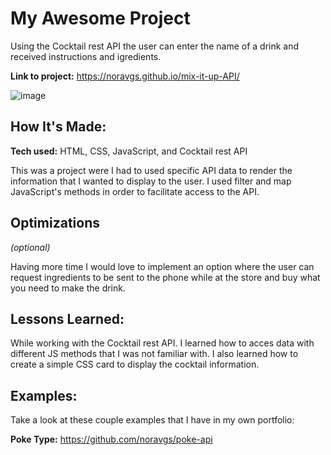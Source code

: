 # My Awesome Project
Using the Cocktail rest API the user can enter the name of a drink and received instructions and igredients. 

**Link to project:** https://noravgs.github.io/mix-it-up-API/

![image](https://user-images.githubusercontent.com/101680775/184690185-61eb7c77-dbdb-4e61-8259-dcdd83fa567b.gif)


## How It's Made:

**Tech used:** HTML, CSS, JavaScript, and Cocktail rest API

This was a project were I had to used specific API data to render the information that I wanted to display to the user. I used filter and map JavaScript's methods in order to facilitate access to the API. 

## Optimizations
*(optional)*

Having more time I would love to implement an option where the user can request ingredients to be sent to the phone while at the store and buy what you need to make the drink.

## Lessons Learned:

While working with the Cocktail rest API. I learned how to acces data with different JS methods that I was not familiar with. I also learned how to create a simple CSS card to display the cocktail information.

## Examples:
Take a look at these couple examples that I have in my own portfolio:

**Poke Type:** https://github.com/noravgs/poke-api


